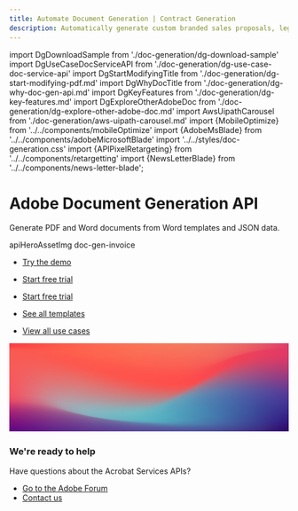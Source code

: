 ```yaml
---
title: Automate Document Generation | Contract Generation
description: Automatically generate custom branded sales proposals, legal contracts, and invoices from Word templates and your dynamic data. Learn more today.
---
```


import DgDownloadSample from './doc-generation/dg-download-sample'
import DgUseCaseDocServiceAPI from './doc-generation/dg-use-case-doc-service-api'
import DgStartModifyingTitle from './doc-generation/dg-start-modifying-pdf.md'
import DgWhyDocTitle from './doc-generation/dg-why-doc-gen-api.md'
import DgKeyFeatures from './doc-generation/dg-key-features.md'
import DgExploreOtherAdobeDoc from './doc-generation/dg-explore-other-adobe-doc.md'
import AwsUipathCarousel from './doc-generation/aws-uipath-carousel.md'
import {MobileOptimize} from '../../components/mobileOptimize'
import {AdobeMsBlade} from '../../components/adobeMicrosoftBlade'
import '../../styles/doc-generation.css'
import {APIPixelRetargeting} from '../../components/retargetting'
import {NewsLetterBlade} from '../../components/news-letter-blade';

<Hero slots="heading, text, assetsImg, buttons" customLayout variant="fullwidth" className="herobgImage Hero-Banner"/>

# Adobe Document Generation API

Generate PDF and Word documents from Word templates and JSON data.

apiHeroAssetImg doc-gen-invoice

- [Try the demo](https://documentservices.adobe.com/dc-docgen-playground/index.html)

<!-- Why Document Generation API -->

<WrapperComponent slots="content" repeat="1" theme="lightest" className="Why-Document-Generation-API"/>

<DgWhyDocTitle/>

<TextBlock slots="buttons" isCentered theme="lightest" className="padding-top-zero why-doc-get-started-btn Why-Document-Generation-API" primaryOutline/>

- [Start free trial](/document-services/apis/interstitial/?api=document-generation-api)

<!-- Key Features of Adobe Document Generation API -->
<WrapperComponent slots="content" repeat="1" theme="light" className="Key-features-of-Adobe-Document-Generation-API"/>

<DgKeyFeatures/>

<TextBlock slots="buttons" isCentered theme="light" className="Key-features-of-Adobe-Document-Generation-API padding-top-zero why-doc-get-started-btn"/>

- [Start free trial](/document-services/apis/interstitial/?api=document-generation-api)

<AwsUipathCarousel />

<!-- <MobileOptimize/> -->

<!-- Download Sample Templates and Data to Get Started -->

<WrapperComponent slots="content" repeat="1" theme="lightest" className="Download-sample-templates-and-data-to-get-started"/>

<DgDownloadSample/>

<TextBlock slots="buttons" width="100%" theme="lightest"  isCentered variantsTypePrimary='primary' isPrimaryBtn primaryOutline className="padding-5 ms-word-add-in-title Download-sample-templates-and-data-to-get-started"  />

- [See all templates](./doc-gen-api-template.md)

<!--  Start Modifying PDFs in a few Minutes -->
<WrapperComponent slots="content" theme="light" className="Get-started-in-minutes"/>

<DgStartModifyingTitle/>

<!-- Use case for Acrobat Services API -->
<WrapperComponent slots="content" repeat="1" theme="lightest" className="Use-cases-for-Document-Generation-API"/>

<DgUseCaseDocServiceAPI className="Use-cases-for-Document-Generation-API"/>

<TextBlock slots="buttons" theme="lightest" isCentered className="padding-5 Use-cases-for-Document-Generation-API"/>

- [View all use cases](/src/pages/use-cases/agreements-and-contracts/sales-proposals-and-contracts/)

<!-- Explore other Adobe Document Cloud services -->

<WrapperComponent slots="content" repeat="1" theme="light" className="Explore-other-Adobe-Document-Services-APIs"/>
<DgExploreOtherAdobeDoc/>

<NewsLetterBlade className="news-letter"/>

<!-- Summary Block -->
<SummaryBlock slots="image, heading, text, buttons" theme="lightest" background="white" className="We-are-ready-to-help" />

![summary block bg img](../images/bg-hero.jpeg)

### We're ready to help

Have questions about the Acrobat Services APIs?

- [Go to the Adobe Forum](https://www.adobe.com/go/pdftoolsapi_forum)
- [Contact us](../pricing/contact.md)

<APIPixelRetargeting/>
